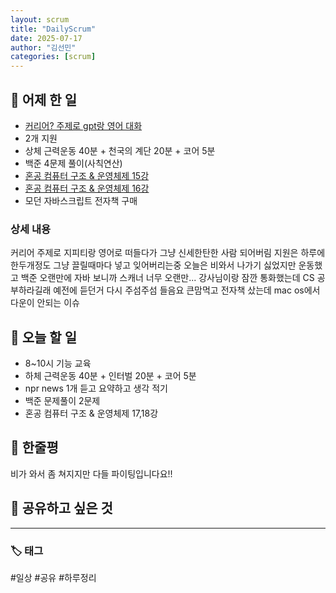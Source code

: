 ```yaml
---
layout: scrum
title: "DailyScrum"
date: 2025-07-17
author: "김선민"
categories: [scrum]
---
```


## 📝 어제 한 일


- [커리어? 주제로 gpt랑 영어 대화](https://melodious-tailor-2a7.notion.site/250716-Conversation-with-gpt-2329a96c76ba8031a1b6d118f9fb6a32?source=copy_link)
- 2개 지원
- 상체 근력운동 40분 + 천국의 계단 20분 + 코어 5분 
- 백준 4문제 풀이(사칙연산)
- [혼공 컴퓨터 구조 & 운영체제 15강](https://melodious-tailor-2a7.notion.site/15-RAM-1c29a96c76ba80c8b1e9cdff2ee04484?source=copy_link)
- [혼공 컴퓨터 구조 & 운영체제 16강](https://melodious-tailor-2a7.notion.site/16-2329a96c76ba80729170f81cdb9ae43d?source=copy_link)
- 모던 자바스크립트 전자책 구매 


### 상세 내용
커리어 주제로 지피티랑 영어로 떠들다가 그냥 신세한탄한 사람 되어버림
지원은 하루에 한두개정도 그냥 끌릴때마다 넣고 잊어버리는중 
오늘은 비와서 나가기 싫었지만 운동했고
백준 오랜만에 자바 보니까 스캐너 너무 오랜만...
강사님이랑 잠깐 통화했는데 CS 공부하라길래 예전에 듣던거 다시 주섬주섬 들음요
큰맘먹고 전자책 샀는데 mac os에서 다운이 안되는 이슈
    
     

## 🎯 오늘 할 일

- 8~10시 기능 교육
- 하체 근력운동 40분 + 인터벌 20분 + 코어 5분 
- npr news 1개 듣고 요약하고 생각 적기  
- 백준 문제풀이 2문제
- 혼공 컴퓨터 구조 & 운영체제 17,18강 



## 💭 한줄평
 비가 와서 좀 쳐지지만 다들 파이팅입니다요!!  


## 🔗 공유하고 싶은 것
 
 


---

### 🏷️ 태그

#일상 #공유 #하루정리 

